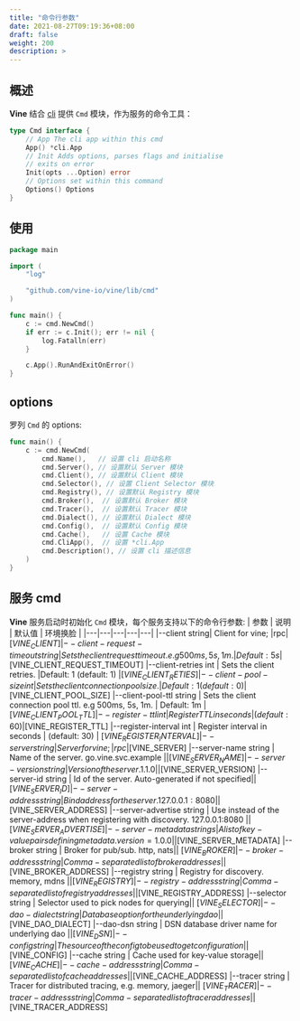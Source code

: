 ```yaml
---
title: "命令行参数"
date: 2021-08-27T09:19:36+08:00
draft: false
weight: 200
description: >
---
```


## 概述

**Vine** 结合 [cli](https://github.com/vine-io/cli) 提供 `Cmd` 模块，作为服务的命令工具：

```go
type Cmd interface {
	// App The cli app within this cmd
	App() *cli.App
	// Init Adds options, parses flags and initialise
	// exits on error
	Init(opts ...Option) error
	// Options set within this command
	Options() Options
}
```

## 使用

```go
package main

import (
	"log"

	"github.com/vine-io/vine/lib/cmd"
)

func main() {
	c := cmd.NewCmd()
	if err := c.Init(); err != nil {
		log.Fatalln(err)
	}

	c.App().RunAndExitOnError()
}
```

## options

罗列 `Cmd` 的 options:

```go
func main() {
    c := cmd.NewCmd(
		cmd.Name(),   // 设置 cli 启动名称
		cmd.Server(), // 设置默认 Server 模块
		cmd.Client(), // 设置默认 Client 模块
		cmd.Selector(), // 设置 Client Selector 模块
		cmd.Registry(), // 设置默认 Registry 模块
		cmd.Broker(),  // 设置默认 Broker 模块
		cmd.Tracer(),  // 设置默认 Tracer 模块
		cmd.Dialect(), // 设置默认 Dialect 模块
		cmd.Config(),  // 设置默认 Config 模块
		cmd.Cache(),   // 设置 Cache 模块
		cmd.CliApp(),  // 设置 *cli.App
		cmd.Description(), // 设置 cli 描述信息
	)
}
```

## 服务 cmd

**Vine** 服务启动时初始化 `Cmd` 模块，每个服务支持以下的命令行参数:
| 参数 | 说明 | 默认值 | 环境换脸 |
|---|---|---|---|---|
|--client string| Client for vine; |rpc| [$VINE_CLIENT]
|--client-request-timeout string | Sets the client request timeout. e.g 500ms, 5s, 1m. |Default: 5s | [$VINE_CLIENT_REQUEST_TIMEOUT]
|--client-retries int | Sets the client retries. |Default: 1 (default: 1) |[$VINE_CLIENT_RETIES]
|--client-pool-size int | Sets the client connection pool size. | Default: 1 (default: 0) | [$VINE_CLIENT_POOL_SIZE]
|--client-pool-ttl string | Sets the client connection pool ttl. e.g 500ms, 5s, 1m. | Default: 1m | [$VINE_CLIENT_POOL_TTL]
|--register-ttl int | Register TTL in seconds | (default: 60) | [$VINE_REGISTER_TTL]
|--register-interval int | Register interval in seconds | (default: 30) | [$VINE_REGISTER_INTERVAL]
|--server string | Server for vine; |rpc |[$VINE_SERVER]
|--server-name string | Name of the server. go.vine.svc.example ||[$VINE_SERVER_NAME]
|--server-version string | Version of the server. 1.1.0 ||[$VINE_SERVER_VERSION]
|--server-id string | Id of the server. Auto-generated if not specified|| [$VINE_SERVER_ID]
|--server-address string | Bind address for the server. 127.0.0.1:8080 ||[$VINE_SERVER_ADDRESS]
|--server-advertise string | Use instead of the server-address when registering with discovery. 127.0.0.1:8080 ||[$VINE_SERVER_ADVERTISE]
|--server-metadata strings | A list of key-value pairs defining metadata. version=1.0.0 ||[$VINE_SERVER_METADATA]
|--broker string | Broker for pub/sub. http, nats|| [$VINE_BROKER]
|--broker-address string | Comma-separated list of broker addresses ||[$VINE_BROKER_ADDRESS]
|--registry string | Registry for discovery. memory, mdns ||[$VINE_REGISTRY]
|--registry-address string | Comma-separated list of registry addresses ||[$VINE_REGISTRY_ADDRESS]
|--selector string | Selector used to pick nodes for querying|| [$VINE_SELECTOR]
|--dao-dialect string | Database option for the underlying dao|| [$VINE_DAO_DIALECT]
|--dao-dsn string | DSN database driver name for underlying dao ||[$VINE_DSN]
|--config string | The source of the config to be used to get configuration ||[$VINE_CONFIG]
|--cache string | Cache used for key-value storage|| [$VINE_CACHE]
|--cache-address string | Comma-separated list of cache addresses ||[$VINE_CACHE_ADDRESS]
|--tracer string | Tracer for distributed tracing, e.g. memory, jaeger|| [$VINE_TRACER]
|--tracer-address string | Comma-separated list of tracer addresses|| [$VINE_TRACER_ADDRESS]
